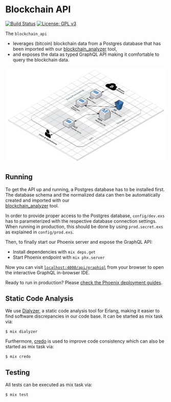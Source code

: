 # Blockchain API

[![Build Status](https://travis-ci.org/blockninjas/blockchain_api.svg?branch=master)](https://travis-ci.org/blockninjas/blockchain_api)
[![License: GPL v3](https://img.shields.io/badge/License-GPLv3-blue.svg)](LICENSE)

The `blockchain_api`

* leverages (bitcoin) blockchain data from a Postgres database that has been imported with our 
[blockchain_analyzer](https://github.com/blockninjas/blockchain_analyzer) tool,
*  and exposes the data as typed GraphQL API making it comfortable to query the blockchain data.

![System Architecture](./system-architecture.png)

## Running

To get the API up and running, a Postgres database has to be installed first. The database schema 
and the normalized data can then be automatically created and imported with our  
[blockchain_analyzer](https://github.com/blockninjas/blockchain_analyzer) tool.

In order to provide proper access to the Postgres database, `config/dev.exs` has to parameterized 
with the respective database connection settings. When running in production, this should be done by 
using `prod.secret.exs` as explained in `config/prod.exs`.

Then, to finally start our Phoenix server and expose the GraphQL API:

* Install dependencies with `mix deps.get`
* Start Phoenix endpoint with `mix phx.server`

Now you can visit [`localhost:4000/api/graphiql`](http://localhost:4000/api/graphiql) from your browser 
to open the interactive GraphQL in-browser IDE.

Ready to run in production? Please [check the Phoenix deployment guides](https://hexdocs.pm/phoenix/deployment.html).

## Static Code Analysis

We use [Dialyzer](http://erlang.org/doc/man/dialyzer.html), a static code analysis tool for Erlang, 
making it easier to find software discrepancies in our code base. It can be started as mix task via:

    $ mix dialyzer
    
    
Furthermore, [credo](https://github.com/rrrene/credo) is used to improve code consistency which can 
also be started as mix task via:

    $ mix credo
    
## Testing

All tests can be executed as mix task via:

    $ mix test 
